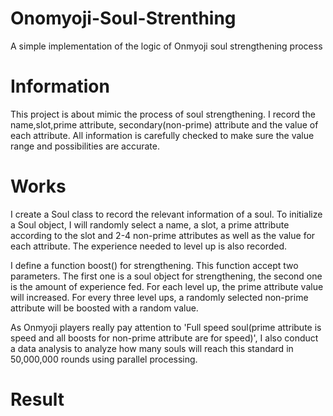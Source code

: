 # Onomyoji-Soul-Strenthing
A simple implementation of the logic of Onmyoji soul strengthening process

# Information
This project is about mimic the process of soul strengthening. I record the name,slot,prime attribute, secondary(non-prime) attribute and the value of each attribute. All information is carefully checked to make sure the value range and possibilities are accurate.

# Works
I create a Soul class to record the relevant information of a soul. To initialize a Soul object, I will randomly select a name, a slot, a prime attribute according to the slot and 2-4 non-prime attributes as well as the value for each attribute. The experience needed to level up is also recorded. 

I define a function boost() for strengthening. This function accept two parameters. The first one is a soul object for strengthening, the second one is the amount of experience fed.
For each level up, the prime attribute value will increased. For every three level ups, a randomly selected non-prime attribute will be boosted with a random value.

As Onmyoji players really pay attention to 'Full speed soul(prime attribute is speed and all boosts for non-prime attribute are for speed)', I also conduct a data analysis to analyze how many souls will reach this standard in 50,000,000 rounds using parallel processing.

# Result

